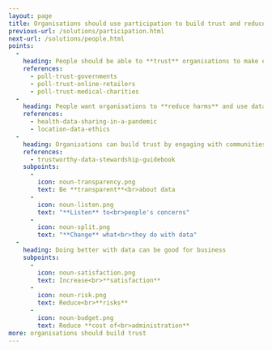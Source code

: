 ```yaml
---
layout: page
title: Organisations should use participation to build trust and reduce risks
previous-url: /solutions/participation.html
next-url: /solutions/people.html
points:
  -
    heading: People should be able to **trust** organisations to make ethical decisions about data
    references:
      - poll-trust-governments
      - poll-trust-online-retailers
      - poll-trust-medical-charities
  -
    heading: People want organisations to **reduce harms** and use data for **public benefit**
    references:
      - health-data-sharing-in-a-pandemic
      - location-data-ethics
  -
    heading: Organisations can build trust by engaging with communities...
    references:
      - trustworthy-data-stewardship-guidebook
    subpoints:
      -
        icon: noun-transparency.png
        text: Be **transparent**<br>about data
      -
        icon: noun-listen.png
        text: "**Listen** to<br>people's concerns"
      -
        icon: noun-split.png
        text: "**Change** what<br>they do with data"
  -
    heading: Doing better with data can be good for business
    subpoints:
      -
        icon: noun-satisfaction.png
        text: Increase<br>**satisfaction**
      -
        icon: noun-risk.png
        text: Reduce<br>**risks**
      -
        icon: noun-budget.png
        text: Reduce **cost of<br>administration**
more: organisations should build trust
---
```

